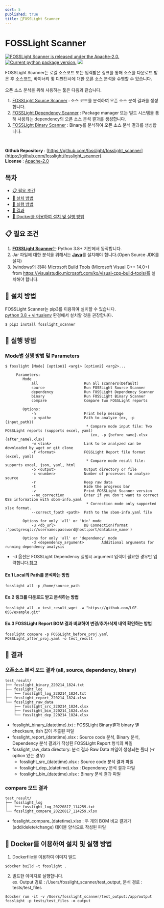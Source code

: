 ```yaml
---
sort: 5
published: true
title: 🚩FOSSLight Scanner
---
```

# FOSSLight Scanner

<a href="https://github.com/fosslight/fosslight_scanner/blob/main/LICENSE"><img src="https://img.shields.io/pypi/l/fosslight_scanner" alt="FOSSLight Scanner is released under the Apache-2.0." /></a> <a href="https://pypi.org/project/fosslight-scanner/"><img src="https://img.shields.io/pypi/v/fosslight_scanner" alt="Current python package version." /></a> <img src="https://img.shields.io/pypi/pyversions/fosslight_scanner" />

FOSSLight Scanner는 로컬 소스코드 또는 입력받은 링크를 통해 소스를 다운로드 받은 후 소스코드, 바이너리 및 디펜던시에 대한 오픈 소스 분석을 수행할 수 있습니다.  
<br />
오픈 소스 분석을 위해 사용하는 툴은 다음과 같습니다.

1. [FOSSLight Source Scanner](2_source.md) : 소스 코드를 분석하여 오픈 소스 분석 결과를 생성합니다. 
2. [FOSSLight Dependency Scanner](3_dependency.md) : Package manager 또는 빌드 시스템을 통해 사용되는 dependency의 오픈 소스 분석 결과를 생성합니다. 
3. [FOSSLight Binary Scanner](4_binary.md) : Binary를 분석하여 오픈 소스 분석 결과를 생성합니다. 
<br />


**Github Repository** : [https://github.com/fosslight/fosslight_scanner](https://github.com/fosslight/fosslight_scanner)  
**License** : [Apache-2.0](https://github.com/fosslight/fosslight_scanner/blob/main/LICENSE)

## 목차
- [📋 필요 조건](#-필요-조건)
- [🎉 설치 방법](#-설치-방법)
- [🚀 실행 방법](#-실행-방법)
- [📁 결과](#-결과)
- [🐳 Docker를 이용하여 설치 및 실행 방법](#-docker를-이용하여-설치-및-실행-방법)
  
## 📋 필요 조건
1. [**FOSSLight Scanner**](https://github.com/fosslight/fosslight_scanner)는 Python 3.8+ 기반에서 동작합니다.   
2. Jar 파일에 대한 분석을 위해서는 [**Java**](https://openjdk.java.net)를 설치해야 합니다.(Open Source JDK를 설치)
3. (windows의 경우) Microsoft Build Tools (Microsoft Visual C++ 14.0+) from https://visualstudio.microsoft.com/ko/visual-cpp-build-tools/를 설치해야 합니다.

## 🎉 설치 방법   
FOSSLight Scanner는 pip3를 이용하여 설치할 수 있습니다.     
[python 3.8 + virtualenv](etc/guide_virtualenv.md) 환경에서 설치할 것을 권장합니다.

```
$ pip3 install fosslight_scanner
```

## 🚀 실행 방법
### Mode별 실행 방법 및 Parameters
```
$ fosslight [Mode] [option1] <arg1> [option2] <arg2>...
```
```
     Parameters:
        Mode
            all                     Run all scanners(Default)
            source                  Run FOSSLight Source Scanner
            dependency              Run FOSSLight Dependency Scanner
            binary                  Run FOSSLight Binary Scanner
            compare                 Compare two FOSSLight reports

        Options:
            -h                      Print help message
            -p <path>               Path to analyze (ex, -p {input_path})
                                     * Compare mode input file: Two FOSSLight reports (supports excel, yaml)
                                       (ex, -p {before_name}.xlsx {after_name}.xlsx)
            -w <link>               Link to be analyzed can be downloaded by wget or git clone
            -f <format>             FOSSLight Report file format (excel, yaml)
                                     * Compare mode result file: supports excel, json, yaml, html
            -o <output>             Output directory or file
            -c <number>             Number of processes to analyze source
            -r                      Keep raw data
            -t                      Hide the progress bar
            -v                      Print FOSSLight Scanner version
            --no_correction         Enter if you don't want to correct OSS information with sbom-info.yaml
                                     * Correction mode only supported xlsx format.
            --correct_fpath <path>  Path to the sbom-info.yaml file

        Options for only 'all' or 'bin' mode
            -u <db_url>             DB Connection(format :'postgresql://username:password@host:port/database_name')

        Options for only 'all' or 'dependency' mode
            -d <dependency_argument>        Additional arguments for running dependency analysis
```
- -d 옵션은 FOSSLight Dependency 실행시 argument 입력이 필요한 경우만 입력합니다.[참고](3_dependency.md)

#### Ex.1 Local의 Path를 분석하는 방법
```
fosslight all -p /home/source_path
```

#### Ex.2 링크를 다운로드 받고 분석하는 방법
```
fosslight all -o test_result_wget -w "https://github.com/LGE-OSS/example.git"
```

#### Ex.3 FOSSLight Report BOM 결과 비교하여 변경/추가/삭제 내역 확인하는 방법
```
fosslight compare -p FOSSLight_before_proj.yaml FOSSLight_after_proj.yaml -o test_result
```

## 📁 결과
### 오픈소스 분석 모드 결과 (all, source, dependency, binary)
```
test_result/
├── fosslight_binary_220214_1824.txt
├── fosslight_log
│   └── fosslight_log_220214_1824.txt
├── fosslight_report_220214_1824.xlsx
└── fosslight_raw_data
    ├── fosslight_src_220214_1824.xlsx
    ├── fosslight_bin_220214_1824.xlsx
    └── fosslight_dep_220214_1824.xlsx
```
- fosslight_binary_(datetime).txt : FOSSLight Binary결과 binary 별 checksum, tlsh 값이 추출된 파일
- fosslight_report_(datetime).xlsx : Source code 분석, Binary 분석, Dependency 분석 결과가 작성된 FOSSLight Report 형식의 파일
- fosslight_raw_data directory: 분석 결과 Raw Data 파일이 생성되는 폴더 (-r option 있는 경우)
  - fosslight_src_(datetime).xlsx : Source code 분석 결과 파일
  - fosslight_dep_(datetime).xlsx : Dependency 분석 결과 파일
  - fosslight_bin_(datetime).xlsx : Binary 분석 결과 파일

### compare 모드 결과
```
test_result/
├── fosslight_log
│   └── fosslight_log_20220817_114259.txt
└── fosslight_compare_20220817_114259.xlsx
```
- fosslight_compare_(datetime).xlsx : 두 개의 BOM 비교 결과가 (add/delete/change) 테이블 양식으로 작성된 파일

## 🐳 Docker를 이용하여 설치 및 실행 방법
1. Dockerfile을 이용하여 이미지 빌드
```
$docker build -t fosslight .
```
2. 빌드한 이미지로 실행합니다.     
ex. Output 경로 : /Users/fosslight_scanner/test_output, 분석 경로 : tests/test_files
```
$docker run -it -v /Users/fosslight_scanner/test_output:/app/output fosslight -p tests/test_files -o output
```
